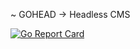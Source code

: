 ~ GOHEAD -> Headless CMS 

[![Go Report Card](https://goreportcard.com/badge/github.com/gohead-cms/gohead)](https://goreportcard.com/report/github.com/gohead-cms/gohead)